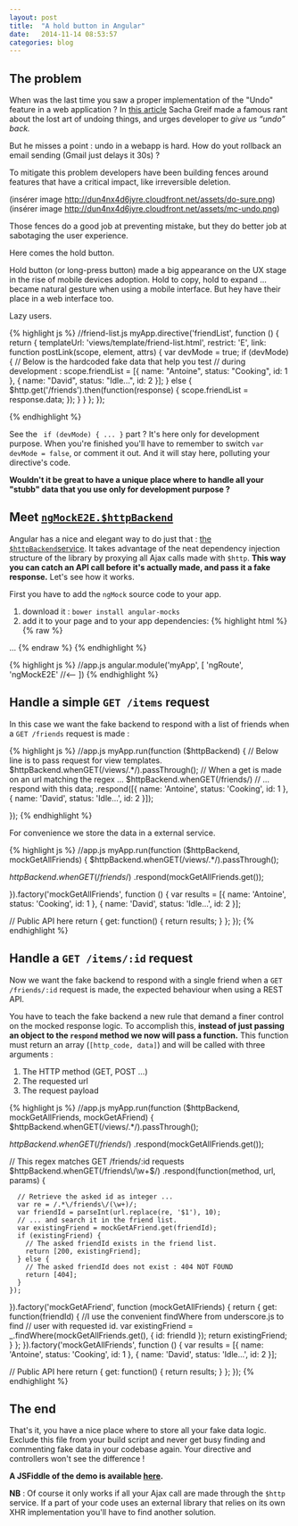 ```yaml
---
layout: post
title:  "A hold button in Angular"
date:   2014-11-14 08:53:57
categories: blog
---
```


## The problem

When was the last time you saw a proper implementation of the "Undo" feature in a web application ? In [this article](http://sachagreif.com/undo/) Sacha Greif made a famous rant about the lost art of undoing things, and urges developer to _give us “undo” back._ 

But he misses a point : undo in a webapp is hard. How do yout rollback an email sending (Gmail just delays it 30s) ? 

To mitigate this problem developers have been building fences around features that have a critical impact, like irreversible deletion.

(insérer image http://dun4nx4d6jyre.cloudfront.net/assets/do-sure.png)
(insérer image http://dun4nx4d6jyre.cloudfront.net/assets/mc-undo.png)

Those fences do a good job at preventing mistake, but they do better job at sabotaging the user experience.

Here comes the hold button.

Hold button (or long-press button) made a big appearance on the UX stage in the rise of mobile devices adoption. Hold to copy, hold to expand ... became natural gesture when using a mobile interface. But hey have their place in a web interface too.



<!-- 

This article is aimed at developer that are too lazy to do it, but lacks a better option than confirmation popup _à la Mailchimp_ .


 -->

Lazy users.

{% highlight js %}
//friend-list.js
myApp.directive('friendList', function () {
  return {
    templateUrl: 'views/template/friend-list.html',
    restrict: 'E',
    link: function postLink(scope, element, attrs) {
      var devMode = true;
      if (devMode) {
        // Below is the hardcoded fake data that help you test 
        // during development : 
        scope.friendList = [{
          name: "Antoine",
          status: "Cooking",
          id: 1
        }, {
          name: "David",
          status: "Idle...",
          id: 2
        }];
      } else {
        $http.get('/friends').then(function(response) {
          scope.friendList = response.data;
        });
      }
    }
  };
});

{% endhighlight %}

See the ``` if (devMode) { ... }``` part ? It's here only for development purpose.
When you're finished you'll have to remember to switch ``` var devMode = false ```, or comment it out. And it will stay here, polluting your directive's code. 

__Wouldn't it be great to have a unique place where to handle all your "stubb" data that you use only for development purpose ?__

## Meet [`ngMockE2E.$httpBackend`](https://docs.angularjs.org/api/ngMockE2E/service/$httpBackend)

Angular has a nice and elegant way to do just that : [the ```$httpBackend```service](https://docs.angularjs.org/api/ngMockE2E/service/$httpBackend). It takes advantage of the neat dependency injection structure of the library by proxying all Ajax calls made with ```$http```. __This way you can catch an API call before it's actually made, and pass it a fake response.__ Let's see how it works.

First you have to add the `ngMock` source code to your app.

1.  download it : `bower install angular-mocks`
2.  add it to your page and to your app dependencies:
{% highlight html %}
{% raw %}
<!-- index.html -->

<script src="bower_components/angular/angular.js"></script>
<script src="bower_components/angular-mocks/angular-mocks.js"></script>
...
{% endraw %}
{% endhighlight %}

{% highlight js %}
//app.js
angular.module('myApp', [
  'ngRoute',
  'ngMockE2E' //<-- 
])
{% endhighlight %}

## Handle a simple `GET /items` request

In this case we want the fake backend to respond with a list of friends when a `GET /friends` request is made :

{% highlight js %}
//app.js
myApp.run(function ($httpBackend) {
  // Below line is to pass request for view templates.
  $httpBackend.whenGET(/views\/.*/).passThrough();
  // When a get is made on an url matching the regex ... 
  $httpBackend.whenGET(/friends/)
    // ... respond with this data;
    .respond([{
      name: 'Antoine',
      status: 'Cooking',
      id: 1
    }, {
      name: 'David',
      status: 'Idle...',
      id: 2
    }]);

});
{% endhighlight %}

For convenience we store the data in a external service.

{% highlight js %}
//app.js
myApp.run(function ($httpBackend, mockGetAllFriends) {
  $httpBackend.whenGET(/views\/.*/).passThrough();

  $httpBackend.whenGET(/friends$/)
    .respond(mockGetAllFriends.get());

}).factory('mockGetAllFriends', function () {
  var results = [{
    name: 'Antoine',
    status: 'Cooking',
    id: 1
  }, {
    name: 'David',
    status: 'Idle...',
    id: 2
  }];

  // Public API here
  return {
    get: function() {
      return results;
    }
  };
});
{% endhighlight %}


## Handle a `GET /items/:id` request

Now we want the fake backend to respond with a single friend when a `GET /friends/:id` request is made, the expected behaviour when using a REST API.

You have to teach the fake backend a new rule that demand a finer control on the mocked response logic. To accomplish this, __instead of just passing an object to the `respond` method we now will pass a function.__ This function must return an array (`[http_code, data]`) and will be called with three arguments :

1.  The HTTP method (GET, POST ...)
2.  The requested url
3.  The request payload

{% highlight js %}
//app.js
myApp.run(function ($httpBackend, mockGetAllFriends, mockGetAFriend) {
  $httpBackend.whenGET(/views\/.*/).passThrough();

  $httpBackend.whenGET(/friends$/)
    .respond(mockGetAllFriends.get());

  // This regex matches GET /friends/:id requests
  $httpBackend.whenGET(/friends\/\w+$/)
    .respond(function(method, url, params) {

      // Retrieve the asked id as integer ...
      var re = /.*\/friends\/(\w+)/;
      var friendId = parseInt(url.replace(re, '$1'), 10);
      // ... and search it in the friend list.
      var existingFriend = mockGetAFriend.get(friendId);
      if (existingFriend) {
        // The asked friendId exists in the friend list.
        return [200, existingFriend];
      } else {
        // The asked friendId does not exist : 404 NOT FOUND
        return [404]; 
      }
    });

}).factory('mockGetAFriend', function (mockGetAllFriends) {
  return {
    get: function(friendId) {
      //I use the convenient findWhere from underscore.js to find
      // user with requested id.
      var existingFriend = _.findWhere(mockGetAllFriends.get(), {
        id: friendId
      });
      return existingFriend;
    }
  };
}).factory('mockGetAllFriends', function () {
  var results = [{
    name: 'Antoine',
    status: 'Cooking',
    id: 1
  }, {
    name: 'David',
    status: 'Idle...',
    id: 2
  }];

  // Public API here
  return {
    get: function() {
      return results;
    }
  };
});
{% endhighlight %}


## The end


That's it, you have a nice place where to store all your fake data logic. Exclude this file from your build script and never get busy finding and commenting fake data in your codebase again. Your directive and controllers won't see the difference !

__A JSFiddle of the demo is available [here](http://jsfiddle.net/antoinebc/sr5wL02a/).__

__NB__ : Of course it only works if all your Ajax call are made through the ```$http``` service. If a part of your code uses an external library that relies on its own XHR implementation you'll have to find another solution.


